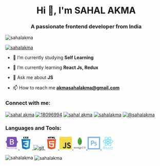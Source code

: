 <h1 align="center">Hi 👋, I'm SAHAL AKMA</h1>
<h3 align="center">A passionate frontend developer from India</h3>

<p align="left"> <img src="https://komarev.com/ghpvc/?username=sahalakma&label=Profile%20views&color=0e75b6&style=flat" alt="sahalakma" /> </p>

<p align="left"> <a href="https://github.com/ryo-ma/github-profile-trophy"><img src="https://github-profile-trophy.vercel.app/?username=sahalakma" alt="sahalakma" /></a> </p>

- 🔭 I’m currently studying **Self Learning**

- 🌱 I’m currently learning **React Js, Redux**

- 💬 Ask me about **JS**

- 📫 How to reach me **akmasahalakma@gmail.com**

<h3 align="left">Connect with me:</h3>
<p align="left">
<a href="https://linkedin.com/in/sahal akma" target="blank"><img align="center" src="https://raw.githubusercontent.com/rahuldkjain/github-profile-readme-generator/master/src/images/icons/Social/linked-in-alt.svg" alt="sahal akma" height="30" width="40" /></a>
<a href="https://stackoverflow.com/users/18096994" target="blank"><img align="center" src="https://raw.githubusercontent.com/rahuldkjain/github-profile-readme-generator/master/src/images/icons/Social/stack-overflow.svg" alt="18096994" height="30" width="40" /></a>
<a href="https://fb.com/sahal akma" target="blank"><img align="center" src="https://raw.githubusercontent.com/rahuldkjain/github-profile-readme-generator/master/src/images/icons/Social/facebook.svg" alt="sahal akma" height="30" width="40" /></a>
<a href="https://instagram.com/sahalakma" target="blank"><img align="center" src="https://raw.githubusercontent.com/rahuldkjain/github-profile-readme-generator/master/src/images/icons/Social/instagram.svg" alt="sahalakma" height="30" width="40" /></a>
<a href="https://hashnode.com/@sahalakma" target="blank"><img align="center" src="https://raw.githubusercontent.com/rahuldkjain/github-profile-readme-generator/master/src/images/icons/Social/hashnode.svg" alt="@sahalakma" height="30" width="40" /></a>
</p>

<h3 align="left">Languages and Tools:</h3>
<p align="left"> <a href="https://getbootstrap.com" target="_blank" rel="noreferrer"> <img src="https://raw.githubusercontent.com/devicons/devicon/master/icons/bootstrap/bootstrap-plain-wordmark.svg" alt="bootstrap" width="40" height="40"/> </a> <a href="https://www.w3schools.com/css/" target="_blank" rel="noreferrer"> <img src="https://raw.githubusercontent.com/devicons/devicon/master/icons/css3/css3-original-wordmark.svg" alt="css3" width="40" height="40"/> </a> <a href="https://git-scm.com/" target="_blank" rel="noreferrer"> <img src="https://www.vectorlogo.zone/logos/git-scm/git-scm-icon.svg" alt="git" width="40" height="40"/> </a> <a href="https://www.w3.org/html/" target="_blank" rel="noreferrer"> <img src="https://raw.githubusercontent.com/devicons/devicon/master/icons/html5/html5-original-wordmark.svg" alt="html5" width="40" height="40"/> </a> <a href="https://developer.mozilla.org/en-US/docs/Web/JavaScript" target="_blank" rel="noreferrer"> <img src="https://raw.githubusercontent.com/devicons/devicon/master/icons/javascript/javascript-original.svg" alt="javascript" width="40" height="40"/> </a> <a href="https://www.mongodb.com/" target="_blank" rel="noreferrer"> <img src="https://raw.githubusercontent.com/devicons/devicon/master/icons/mongodb/mongodb-original-wordmark.svg" alt="mongodb" width="40" height="40"/> </a> <a href="https://www.photoshop.com/en" target="_blank" rel="noreferrer"> <img src="https://raw.githubusercontent.com/devicons/devicon/master/icons/photoshop/photoshop-line.svg" alt="photoshop" width="40" height="40"/> </a> <a href="https://reactjs.org/" target="_blank" rel="noreferrer"> <img src="https://raw.githubusercontent.com/devicons/devicon/master/icons/react/react-original-wordmark.svg" alt="react" width="40" height="40"/> </a> </p>

<p><img align="left" src="https://github-readme-stats.vercel.app/api/top-langs?username=sahalakma&show_icons=true&locale=en&layout=compact" alt="sahalakma" /></p>

<p>&nbsp;<img align="center" src="https://github-readme-stats.vercel.app/api?username=sahalakma&show_icons=true&locale=en" alt="sahalakma" /></p>
